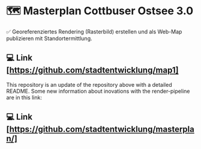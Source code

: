 # :world_map: Masterplan Cottbuser Ostsee 3.0
:white_check_mark: Georeferenziertes Rendering (Rasterbild) erstellen und als Web-Map publizieren mit Standortermittlung.

## :computer: Link [https://github.com/stadtentwicklung/map1]

This repository is an update of the repository above with a detailed README. Some new information about inovations with the render-pipeline are in this link:

## :computer: Link [https://github.com/stadtentwicklung/masterplan/]
